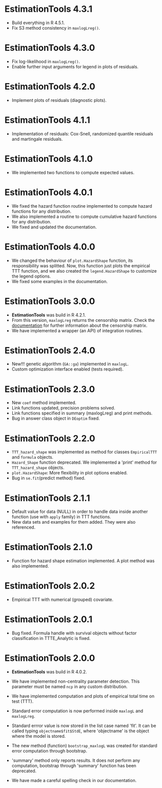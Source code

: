 # EstimationTools 4.3.1
- Build everything in R 4.5.1.
- Fix S3 method consistency in `maxlogLreg()`.

# EstimationTools 4.3.0
- Fix log-likelihood in `maxlogLreg()`.
- Enable further input arguments for legend in plots of residuals.

# EstimationTools 4.2.0
- Implement plots of residuals (diagnostic plots).

# EstimationTools 4.1.1

- Implementation of residuals: Cox-Snell, randomized quantile residuals and
martingale residuals.

# EstimationTools 4.1.0

- We implemented two functions to compute expected values.

# EstimationTools 4.0.1

- We fixed the hazard function routine implemented to compute hazard functions
for any distribution.
- We also implemented a routine to compute cumulative hazard functions for any
distribution.
- We fixed and updated the documentation.

# EstimationTools 4.0.0

- We changed the behaviour of `plot.HazardShape` function, its responsibility was 
splitted. Now, this function just plots the empirical TTT function, and we also 
created the `legend.HazardShape` to customize the legend options.
- We fixed some examples in the documentation.

# EstimationTools 3.0.0

- **EstimationTools** was build in R 4.2.1.
- From this version, `maxlogLreg` returns the censorship matrix. Check the [documentation](https://jaimemosg.github.io/EstimationTools/reference/maxlogLreg.html) 
for further information about the censorship matrix.
- We have implemented a wrapper (an API) of integration routines.

# EstimationTools 2.4.0 

- New!!! genetic algorithm (`GA::ga`) implemented in `maxlogL`.
- Custom optimization interface enabled (tests required). 

# EstimationTools 2.3.0 

- New `coef` method implemented.
- Link functions updated, precision problems solved.
- Link functions specified in summary (maxlogLreg) and print methods.
- Bug in answer class object in `DEoptim` fixed.

# EstimationTools 2.2.0

- `TTT_hazard_shape` was implemented as method for classes `EmpiricalTTT` and `formula` objects.
- `Hazard_Shape` function deprecated. We implemented a 'print' method for `TTT_hazard_shape` objects.
- `plot.HazardShape`: More flexibility in plot options enabled.
- Bug in `se.fit`(predict method) fixed.  

# EstimationTools 2.1.1

- Default value for data (NULL) in order to handle data inside another function (use with `apply` family) in TTT functions.
- New data sets and examples for them added. They were also referenced.

# EstimationTools 2.1.0

- Function for hazard shape estimation implemented. A plot method was also implemented.

# EstimationTools 2.0.2

- Empirical TTT with numerical (grouped) covariate.

# EstimationTools 2.0.1

- Bug fixed. Formula handle with survival objects without factor classification in TTTE_Analytic is fixed.

# EstimationTools 2.0.0

- **EstimationTools** was build in R 4.0.2.

- We have implemented non-centrality parameter detection. This parameter must be named
`ncp` in any custom distribution.

- We have implemented computation and plots of empirical total time on test (TTT).

- Standard error computation is now performed inside `maxlogL` and `maxlogLreg`.

- Standard errror value is now stored in the list case named 'fit'. It can be called typing `objectname$fit$StdE`, where 'objectname' is the object where the model is stored.

- The new method (function) `bootstrap_maxlogL` was created for standard error computation through bootstrap.

- 'summary' method only reports results. It does not perform any computation, bootstrap through 'summary' function has been deprecated.

- We have made a careful spelling check in our documentation.
